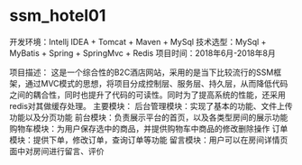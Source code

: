 # ssm_hotel01
开发环境：Intellj IDEA + Tomcat + Maven + MySql 
技术选型：MySql + MyBatis + Spring + SpringMvc + Redis
项目时间：2018年6月-2018年8月

项目描述： 
这是一个综合性的B2C酒店网站，采用的是当下比较流行的SSM框架，通过MVC模式的思想，将项目分成控制层、服务层、持久层，从而降低代码之间的耦合性，同时也提升了代码的可读性。同时为了提高系统的性能，还采用redis对其做缓存处理。
主要模块： 
后台管理模块：实现了基本的功能、文件上传功能以及分页功能 
前台模块：负责展示平台的首页，以及各类型房间的展示功能 
购物车模块：为用户保存选中的商品，并提供购物车中商品的修改删除操作
订单模块：提供下单，修改订单，查询订单等功能 
留言模块：用户可以在房间详情页面中对房间进行留言、评价

